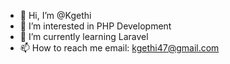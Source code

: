 - 👋 Hi, I’m @Kgethi
- 👀 I’m interested in PHP Development
- 🌱 I’m currently learning Laravel
- 📫 How to reach me email: kgethi47@gmail.com 

<!---
Kgethi/Kgethi is a ✨ special ✨ repository because its `README.md` (this file) appears on your GitHub profile.
You can click the Preview link to take a look at your changes.
--->
